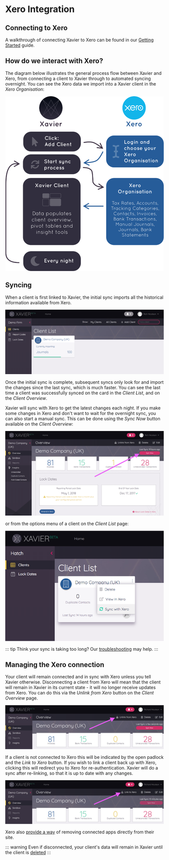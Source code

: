---
---

# Xero Integration

## Connecting to Xero
A walkthrough of connecting Xavier to Xero can be found in our [Getting Started](/getting-started.md#adding-your-first-client) guide.

## How do we interact with Xero?
The diagram below illustrates the general process flow between Xavier and Xero, from connecting a client to Xavier through
to automated syncing overnight. You can see the Xero data we import into a Xavier client in the *Xero Organisation*:

![Xero Integration](./images/xero-relation-diagram.svg)

## Syncing
When a client is first linked to Xavier, the initial sync imports all the historical information available from Xero.

![Initial client sync](./images/initial-client-sync.png)

Once the initial sync is complete, subsequent syncs only look for and import the changes since the last sync, which is
much faster. You can see the last time a client was successfully synced on the card in the *Client List*, and on the
*Client Overview*.

Xavier will sync with Xero to get the latest changes each night. If you make some changes in Xero and don't want to wait
for the overnight sync, you can also start a manual sync. This can be done using the *Sync Now* button available
on the *Client Overview*:

![Sync Now Overview](./images/sync-now.png)

or from the options menu of a client on the *Client List* page:

![Sync With Xero Client List](./images/sync-with-xero-list.png)

::: tip
Think your sync is taking too long? Our [troubleshooting](/troubleshooting.md#slow-client-syncing) may help.
:::

## Managing the Xero connection
Your client will remain connected and in sync with Xero unless you tell Xavier otherwise. Disconnecting a client from
Xero will mean that the client will remain in Xavier in its current state - it will no longer receive updates from Xero.
You can do this via the *Unlink from Xero* button on the *Client Overview* page.

![Unlink From Xero](./images/unlink-from-xero.png)

If a client is not connected to Xero this will be indicated by the open padlock and the *Link to Xero* button.
If you wish to link a client back up with Xero, clicking this will redirect you to Xero for re-authentication. Xavier
will do a sync after re-linking, so that it is up to date with any changes.

![Reconnect To Xero](./images/reconnect-to-xero.png)

Xero also [provide a way](https://central.xero.com/s/article/Disconnect-a-connected-app-in-Xero) of removing connected
apps directly from their site.

::: warning
Even if disconnected, your client's data will remain in Xavier until the client is [deleted](/faq.md#how-can-i-remove-a-client-from-xavier)
:::

